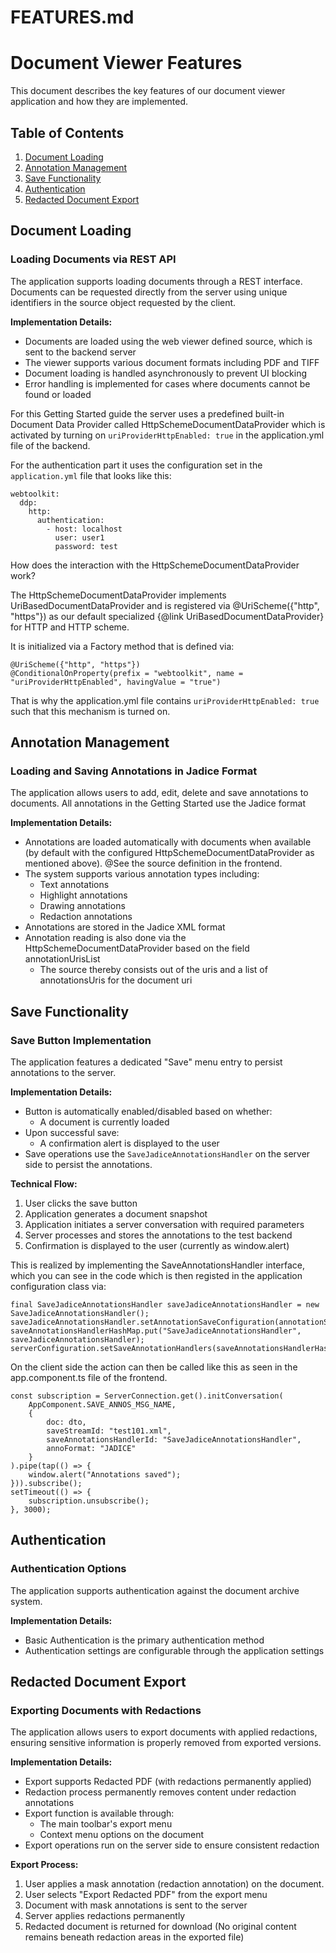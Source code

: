 # FEATURES.md

# Document Viewer Features

This document describes the key features of our document viewer application and how they are implemented.

## Table of Contents

1. [Document Loading](#document-loading)
2. [Annotation Management](#annotation-management)
3. [Save Functionality](#save-functionality)
4. [Authentication](#authentication)
5. [Redacted Document Export](#redacted-document-export)

## Document Loading

### Loading Documents via REST API

The application supports loading documents through a REST interface. Documents can be requested directly from the server using unique identifiers in the source object requested by the client.

**Implementation Details:**
- Documents are loaded using the web viewer defined source, which is sent to the backend server
- The viewer supports various document formats including PDF and TIFF
- Document loading is handled asynchronously to prevent UI blocking
- Error handling is implemented for cases where documents cannot be found or loaded

For this Getting Started guide the server uses a predefined built-in Document Data Provider called HttpSchemeDocumentDataProvider which is activated by turning on `uriProviderHttpEnabled: true` in the application.yml file of the backend.

For the authentication part it uses the configuration set in the `application.yml` file that looks like this:
```
webtoolkit:
  ddp:
    http:
      authentication:
        - host: localhost
          user: user1
          password: test
```

How does the interaction with the HttpSchemeDocumentDataProvider work?

The HttpSchemeDocumentDataProvider implements UriBasedDocumentDataProvider and is registered via @UriScheme({"http", "https"}) as our default specialized {@link UriBasedDocumentDataProvider} for HTTP and HTTP scheme.

It is initialized via a Factory method that is defined via:
```
@UriScheme({"http", "https"})
@ConditionalOnProperty(prefix = "webtoolkit", name = "uriProviderHttpEnabled", havingValue = "true")
```
That is why the application.yml file contains `uriProviderHttpEnabled: true` such that this mechanism is turned on.

## Annotation Management

### Loading and Saving Annotations in Jadice Format

The application allows users to add, edit, delete and save annotations to documents. All annotations in the Getting Started use the Jadice format

**Implementation Details:**
- Annotations are loaded automatically with documents when available (by default with the configured HttpSchemeDocumentDataProvider as mentioned above). @See the source definition in the frontend.
- The system supports various annotation types including:
    - Text annotations
    - Highlight annotations
    - Drawing annotations
    - Redaction annotations
- Annotations are stored in the Jadice XML format
- Annotation reading is also done via the HttpSchemeDocumentDataProvider based on the field annotationUrisList
  - The source thereby consists out of the uris and a list of annotationsUris for the document uri

## Save Functionality

### Save Button Implementation

The application features a dedicated "Save" menu entry to persist annotations to the server.

**Implementation Details:**
- Button is automatically enabled/disabled based on whether:
    - A document is currently loaded
- Upon successful save:
    - A confirmation alert is displayed to the user
- Save operations use the `SaveJadiceAnnotationsHandler` on the server side to persist the annotations.

**Technical Flow:**
1. User clicks the save button
2. Application generates a document snapshot
3. Application initiates a server conversation with required parameters
4. Server processes and stores the annotations to the test backend
5. Confirmation is displayed to the user (currently as window.alert)

This is realized by implementing the SaveAnnotationsHandler interface, which you can see in the code which is then registed in the application configuration class via:
```
final SaveJadiceAnnotationsHandler saveJadiceAnnotationsHandler = new SaveJadiceAnnotationsHandler();
saveJadiceAnnotationsHandler.setAnnotationSaveConfiguration(annotationSaveConfiguration);
saveAnnotationsHandlerHashMap.put("SaveJadiceAnnotationsHandler", saveJadiceAnnotationsHandler);
serverConfiguration.setSaveAnnotationHandlers(saveAnnotationsHandlerHashMap);
```

On the client side the action can then be called like this as seen in the app.component.ts file of the frontend.
```
const subscription = ServerConnection.get().initConversation(
    AppComponent.SAVE_ANNOS_MSG_NAME,
    {
        doc: dto,
        saveStreamId: "test101.xml",
        saveAnnotationsHandlerId: "SaveJadiceAnnotationsHandler",
        annoFormat: "JADICE"
    }
).pipe(tap(() => {
    window.alert("Annotations saved");
})).subscribe();
setTimeout(() => {
    subscription.unsubscribe();
}, 3000);
```

## Authentication

### Authentication Options

The application supports authentication against the document archive system.

**Implementation Details:**
- Basic Authentication is the primary authentication method
- Authentication settings are configurable through the application settings

## Redacted Document Export

### Exporting Documents with Redactions

The application allows users to export documents with applied redactions, ensuring sensitive information is properly removed from exported versions.

**Implementation Details:**
- Export supports Redacted PDF (with redactions permanently applied)
- Redaction process permanently removes content under redaction annotations
- Export function is available through:
    - The main toolbar's export menu
    - Context menu options on the document
- Export operations run on the server side to ensure consistent redaction

**Export Process:**
1. User applies a mask annotation (redaction annotation) on the document.
2. User selects "Export Redacted PDF" from the export menu
3. Document with mask annotations is sent to the server
4. Server applies redactions permanently
5. Redacted document is returned for download (No original content remains beneath redaction areas in the exported file)